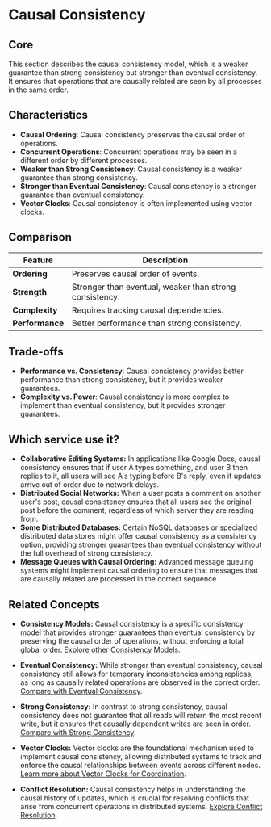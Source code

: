 # Causal Consistency

## Core

This section describes the causal consistency model, which is a weaker guarantee than strong consistency but stronger than eventual consistency. It ensures that operations that are causally related are seen by all processes in the same order.

## Characteristics

- **Causal Ordering**: Causal consistency preserves the causal order of operations.
- **Concurrent Operations**: Concurrent operations may be seen in a different order by different processes.
- **Weaker than Strong Consistency**: Causal consistency is a weaker guarantee than strong consistency.
- **Stronger than Eventual Consistency**: Causal consistency is a stronger guarantee than eventual consistency.
- **Vector Clocks**: Causal consistency is often implemented using vector clocks.

## Comparison

| Feature | Description |
|---|---|
| **Ordering** | Preserves causal order of events. |
| **Strength** | Stronger than eventual, weaker than strong consistency. |
| **Complexity** | Requires tracking causal dependencies. |
| **Performance** | Better performance than strong consistency. |

## Trade-offs

- **Performance vs. Consistency**: Causal consistency provides better performance than strong consistency, but it provides weaker guarantees.
- **Complexity vs. Power**: Causal consistency is more complex to implement than eventual consistency, but it provides stronger guarantees.

## Which service use it?

-   **Collaborative Editing Systems:** In applications like Google Docs, causal consistency ensures that if user A types something, and user B then replies to it, all users will see A's typing before B's reply, even if updates arrive out of order due to network delays.
-   **Distributed Social Networks:** When a user posts a comment on another user's post, causal consistency ensures that all users see the original post before the comment, regardless of which server they are reading from.
-   **Some Distributed Databases:** Certain NoSQL databases or specialized distributed data stores might offer causal consistency as a consistency option, providing stronger guarantees than eventual consistency without the full overhead of strong consistency.
-   **Message Queues with Causal Ordering:** Advanced message queuing systems might implement causal ordering to ensure that messages that are causally related are processed in the correct sequence.

## Related Concepts

-   **Consistency Models:** Causal consistency is a specific consistency model that provides stronger guarantees than eventual consistency by preserving the causal order of operations, without enforcing a total global order. [Explore other Consistency Models](../README.md).

-   **Eventual Consistency:** While stronger than eventual consistency, causal consistency still allows for temporary inconsistencies among replicas, as long as causally related operations are observed in the correct order. [Compare with Eventual Consistency](../eventual-consistency/README.md).

-   **Strong Consistency:** In contrast to strong consistency, causal consistency does not guarantee that all reads will return the most recent write, but it ensures that causally dependent writes are seen in order. [Compare with Strong Consistency](../strong-consistency/README.md).

-   **Vector Clocks:** Vector clocks are the foundational mechanism used to implement causal consistency, allowing distributed systems to track and enforce the causal relationships between events across different nodes. [Learn more about Vector Clocks for Coordination](../../coordination/vector-clock/README.md).

-   **Conflict Resolution:** Causal consistency helps in understanding the causal history of updates, which is crucial for resolving conflicts that arise from concurrent operations in distributed systems. [Explore Conflict Resolution](../../conflict-resolution/README.md).
